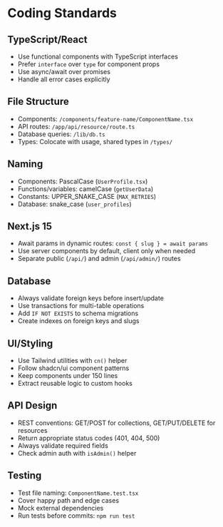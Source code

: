 # Coding Standards

## TypeScript/React
- Use functional components with TypeScript interfaces
- Prefer `interface` over `type` for component props
- Use async/await over promises
- Handle all error cases explicitly

## File Structure
- Components: `/components/feature-name/ComponentName.tsx`
- API routes: `/app/api/resource/route.ts`
- Database queries: `/lib/db.ts`
- Types: Colocate with usage, shared types in `/types/`

## Naming
- Components: PascalCase (`UserProfile.tsx`)
- Functions/variables: camelCase (`getUserData`)
- Constants: UPPER_SNAKE_CASE (`MAX_RETRIES`)
- Database: snake_case (`user_profiles`)

## Next.js 15
- Await params in dynamic routes: `const { slug } = await params`
- Use server components by default, client only when needed
- Separate public (`/api/`) and admin (`/api/admin/`) routes

## Database
- Always validate foreign keys before insert/update
- Use transactions for multi-table operations
- Add `IF NOT EXISTS` to schema migrations
- Create indexes on foreign keys and slugs

## UI/Styling
- Use Tailwind utilities with `cn()` helper
- Follow shadcn/ui component patterns
- Keep components under 150 lines
- Extract reusable logic to custom hooks

## API Design
- REST conventions: GET/POST for collections, GET/PUT/DELETE for resources
- Return appropriate status codes (401, 404, 500)
- Always validate required fields
- Check admin auth with `isAdmin()` helper

## Testing
- Test file naming: `ComponentName.test.tsx`
- Cover happy path and edge cases
- Mock external dependencies
- Run tests before commits: `npm run test`